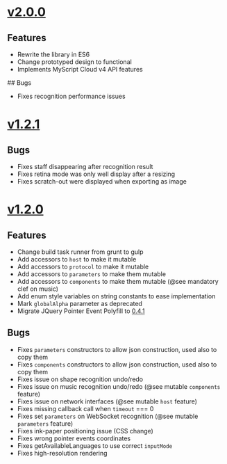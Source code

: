 # [v2.0.0](https://github.com/MyScript/MyScriptJS/tree/v2.0.0)

## Features
- Rewrite the library in ES6
- Change prototyped design to functional
- Implements MyScript Cloud v4 API features

## Bugs
- Fixes recognition performance issues

# [v1.2.1](https://github.com/MyScript/MyScriptJS/tree/v1.2.1)

## Bugs
- Fixes staff disappearing after recognition result
- Fixes retina mode was only well display after a resizing
- Fixes scratch-out were displayed when exporting as image 

# [v1.2.0](https://github.com/MyScript/MyScriptJS/tree/v1.2.0)

## Features
- Change build task runner from grunt to gulp
- Add accessors to `host` to make it mutable
- Add accessors to `protocol` to make it mutable
- Add accessors to `parameters` to make them mutable
- Add accessors to `components` to make them mutable (@see mandatory clef on music)
- Add enum style variables on string constants to ease implementation
- Mark `globalAlpha` parameter as deprecated
- Migrate JQuery Pointer Event Polyfill to [0.4.1](https://github.com/jquery/PEP/releases/tag/0.4.1)

## Bugs
- Fixes `parameters` constructors to allow json construction, used also to copy them
- Fixes `components` constructors to allow json construction, used also to copy them
- Fixes issue on shape recognition undo/redo
- Fixes issue on music recognition undo/redo (@see mutable `components` feature)
- Fixes issue on network interfaces (@see mutable `host` feature)
- Fixes missing callback call when `timeout` === 0
- Fixes set `parameters` on WebSocket recognition (@see mutable `parameters` feature)
- Fixes ink-paper positioning issue (CSS change)
- Fixes wrong pointer events coordinates
- Fixes getAvailableLanguages to use correct `inputMode`
- Fixes high-resolution rendering
